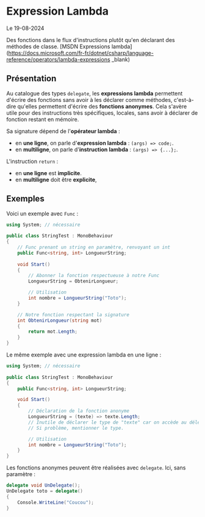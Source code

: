 # Expression Lambda

Le 19-08-2024

Des fonctions dans le flux d'instructions plutôt qu'en déclarant des méthodes de classe. [MSDN Expressions lambda](https://docs.microsoft.com/fr-fr/dotnet/csharp/language-reference/operators/lambda-expressions _blank)

## Présentation

Au catalogue des types `delegate`, les **expressions lambda** permettent d'écrire des fonctions sans avoir à les déclarer comme méthodes, c'est-à-dire qu'elles permettent d'écrire des **fonctions anonymes**. Cela s'avère utile pour des instructions très spécifiques, locales, sans avoir à déclarer de fonction restant en mémoire.

Sa signature dépend de l'**opérateur lambda** : 
- en **une ligne**, on parle d'**expression lambda** :  `(args) => code;`.
- en **multiligne**, on parle d'**instruction lambda** : `(args) => {...};`.

L'instruction `return` :
- en **une ligne** est **implicite**.
- en **multiligne** doit être **explicite**,

## Exemples

Voici un exemple avec `Func` :

```C#
using System; // nécessaire
	
public class StringTest : MonoBehaviour
{
	// Func prenant un string en paramètre, renvoyant un int
	public Func<string, int> LongueurString; 
	
	void Start()
	{
		// Abonner la fonction respectueuse à notre Func
		LongueurString = ObtenirLongueur;

		// Utilisation
		int nombre = LongueurString("Toto");
	}

	// Notre fonction respectant la signature
	int ObtenirLongueur(string mot)
	{
		return mot.Length;
	}
}
```

Le même exemple avec une expression lambda en une ligne :

```C#
using System; // nécessaire
	
public class StringTest : MonoBehaviour
{
	public Func<string, int> LongueurString; 

	void Start()
	{
		// Déclaration de la fonction anonyme
		LongueurString = (texte) => texte.Length; 
		// Inutile de déclarer le type de "texte" car on accède au délégué directement qui déclare déjà des types. 
		// Si problème, mentionner le type.

		// Utilisation
		int nombre = LongueurString("Toto");
	}
}
```

Les fonctions anonymes peuvent être réalisées avec `delegate`. Ici, sans paramètre :

```C#
delegate void UnDelegate();
UnDelegate toto = delegate()
{
	Console.WriteLine("Coucou");
}
```
